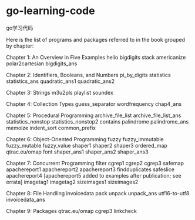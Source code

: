 # go-learning-code
go学习代码

Here is the list of programs and packages referred to in the book
grouped by chapter:

Chapter 1: An Overview in Five Examples
    hello
    bigdigits
    stack
    americanize
    polar2cartesian
    bigdigits_ans

Chapter 2: Identifiers, Booleans, and Numbers
    pi_by_digits
    statistics
    statistics_ans
    quadratic_ans1
    quadratic_ans2

Chapter 3: Strings
    m3u2pls
    playlist
    soundex

Chapter 4: Collection Types
    guess_separator
    wordfrequency
    chap4_ans

Chapter 5: Procedural Programming
    archive_file_list
    archive_file_list_ans
    statistics_nonstop
    statistics_nonstop2
    contains
    palindrome
    palindrome_ans
    memoize
    indent_sort
    common_prefix

Chapter 6: Object-Oriented Programming
    fuzzy
    fuzzy_immutable
    fuzzy_mutable
    fuzzy_value
    shaper1
    shaper2
    shaper3
    ordered_map
    qtrac.eu/omap
    font
    shaper_ans1
    shaper_ans2
    shaper_ans3

Chapter 7: Concurrent Programming
    filter
    cgrep1
    cgrep2
    cgrep3
    safemap
    apachereport1
    apachereport2
    apachereport3
    findduplicates
    safeslice
    apachereport4
    [apachereport5 added to examples after publication; see errata]
    imagetag1
    imagetag2
    sizeimages1
    sizeimages2

Chapter 8: File Handling
    invoicedata
    pack
    unpack
    unpack_ans
    utf16-to-utf8
    invoicedata_ans

Chapter 9: Packages
    qtrac.eu/omap
    cgrep3
    linkcheck
